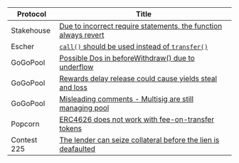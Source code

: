 | Protocol   | Title                                                                          |
|------------|--------------------------------------------------------------------------------|
| Stakehouse | [Due to incorrect require statements, the function always revert](https://github.com/code-423n4/2022-11-stakehouse-findings/issues/277)|
| Escher     | [`call()` should be used instead of `transfer()`](https://github.com/code-423n4/2022-12-escher-findings/issues/55)|
| GoGoPool   | [Possible Dos in beforeWithdraw() due to underflow](https://github.com/code-423n4/2022-12-gogopool-findings/issues/340) |
| GoGoPool   | [Rewards delay release could cause yields steal and loss](https://github.com/code-423n4/2022-12-gogopool-findings/issues/361) |
| GoGoPool   | [Misleading comments - Multisig are still managing pool](https://github.com/code-423n4/2022-12-gogopool-findings/issues/893) |
| Popcorn    | [ERC4626 does not work with fee-on-transfer tokens](https://github.com/code-423n4/2023-01-popcorn-findings/issues/846) |
| Contest 225| [The lender can seize collateral before the lien is deafaulted](https://github.com/code-423n4/2023-03-contest225-findings/issues/88) |
